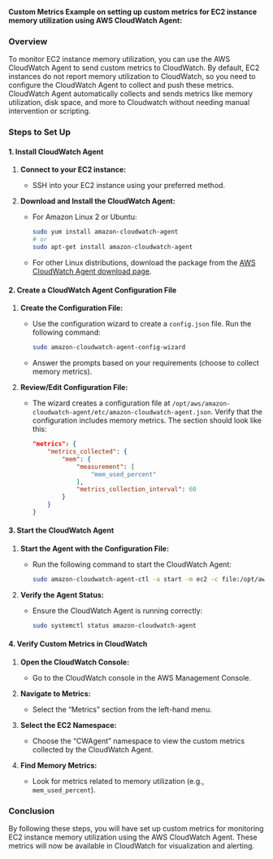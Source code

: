 **Custom Metrics Example on setting up custom metrics for EC2 instance memory utilization using AWS CloudWatch Agent:**


### Overview

To monitor EC2 instance memory utilization, you can use the AWS CloudWatch Agent to send custom metrics to CloudWatch. By default, EC2 instances do not report memory utilization to CloudWatch, so you need to configure the CloudWatch Agent to collect and push these metrics. CloudWatch Agent automatically collects and sends metrics like memory utilization, disk space, and more to Cloudwatch without needing manual intervention or scripting.

### Steps to Set Up

#### 1. **Install CloudWatch Agent**

1. **Connect to your EC2 instance:**
   - SSH into your EC2 instance using your preferred method.

2. **Download and Install the CloudWatch Agent:**
   - For Amazon Linux 2 or Ubuntu:
     ```bash
     sudo yum install amazon-cloudwatch-agent
     # or
     sudo apt-get install amazon-cloudwatch-agent
     ```
   - For other Linux distributions, download the package from the [AWS CloudWatch Agent download page](https://docs.aws.amazon.com/AmazonCloudWatch/latest/monitoring/install-CloudWatch-Agent-commandline.html).

#### 2. **Create a CloudWatch Agent Configuration File**

1. **Create the Configuration File:**
   - Use the configuration wizard to create a `config.json` file. Run the following command:
     ```bash
     sudo amazon-cloudwatch-agent-config-wizard
     ```
   - Answer the prompts based on your requirements (choose to collect memory metrics).

2. **Review/Edit Configuration File:**
   - The wizard creates a configuration file at `/opt/aws/amazon-cloudwatch-agent/etc/amazon-cloudwatch-agent.json`. Verify that the configuration includes memory metrics. The section should look like this:
     ```json
     "metrics": {
         "metrics_collected": {
             "mem": {
                 "measurement": [
                     "mem_used_percent"
                 ],
                 "metrics_collection_interval": 60
             }
         }
     }
     ```

#### 3. **Start the CloudWatch Agent**

1. **Start the Agent with the Configuration File:**
   - Run the following command to start the CloudWatch Agent:
     ```bash
     sudo amazon-cloudwatch-agent-ctl -a start -m ec2 -c file:/opt/aws/amazon-cloudwatch-agent/etc/amazon-cloudwatch-agent.json
     ```

2. **Verify the Agent Status:**
   - Ensure the CloudWatch Agent is running correctly:
     ```bash
     sudo systemctl status amazon-cloudwatch-agent
     ```

#### 4. **Verify Custom Metrics in CloudWatch**

1. **Open the CloudWatch Console:**
   - Go to the CloudWatch console in the AWS Management Console.

2. **Navigate to Metrics:**
   - Select the “Metrics” section from the left-hand menu.

3. **Select the EC2 Namespace:**
   - Choose the “CWAgent” namespace to view the custom metrics collected by the CloudWatch Agent.

4. **Find Memory Metrics:**
   - Look for metrics related to memory utilization (e.g., `mem_used_percent`).

### Conclusion

By following these steps, you will have set up custom metrics for monitoring EC2 instance memory utilization using the AWS CloudWatch Agent. These metrics will now be available in CloudWatch for visualization and alerting.



